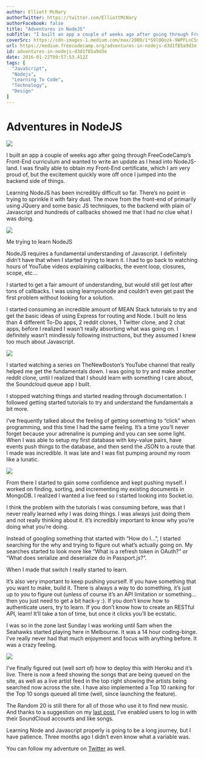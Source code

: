 ```yaml
---
author: Elliott McNary
authorTwitter: https://twitter.com/ElliottMcNary
authorFacebook: false
title: "Adventures in NodeJS"
subTitle: "I built an app a couple of weeks ago after going through FreeCodeCamp’s Front-End curriculum and wanted to write an update as I head into..."
coverSrc: https://cdn-images-1.medium.com/max/2000/1*S9lOOozk-9WPFLnCSsF_ww.png
url: https://medium.freecodecamp.org/adventures-in-nodejs-d3d1f85a9d3e
id: adventures-in-nodejs-d3d1f85a9d3e
date: 2016-01-22T09:57:53.412Z
tags: [
  "JavaScript",
  "Nodejs",
  "Learning To Code",
  "Technology",
  "Design"
]
---
```

# Adventures in NodeJS







![](https://cdn-images-1.medium.com/max/2000/1*S9lOOozk-9WPFLnCSsF_ww.png)







I built an app a couple of weeks ago after going through FreeCodeCamp’s Front-End curriculum and wanted to write an update as I head into NodeJS-land. I was finally able to obtain my Front-End certificate, which I am very proud of, but the excitement quickly wore off once I jumped into the backend side of things.

Learning NodeJS has been incredibly difficult so far. There’s no point in trying to sprinkle it with fairy dust. The move from the front-end of primarily using JQuery and some basic JS techniques, to the backend with plain ol’ Javascript and hundreds of callbacks showed me that I had no clue what I was doing.



![](https://cdn-images-1.medium.com/max/1600/1*O3uO1TQlhbi-qUxdOHCo_A.jpeg)

Me trying to learn NodeJS



NodeJS requires a fundamental understanding of Javascript. I definitely didn’t have that when I started trying to learn it. I had to go back to watching hours of YouTube videos explaining callbacks, the event loop, closures, scope, etc…

I started to get a fair amount of understanding, but would still get lost after tons of callbacks. I was using learnyounode and couldn’t even get past the first problem without looking for a solution.

I started consuming an incredible amount of MEAN Stack tutorials to try and get the basic ideas of using Express for routing and Node. I built no less than 4 different To-Do apps, 2 reddit clones, 1 Twitter clone, and 2 chat apps, before I realized I wasn’t really absorbing what was going on. I definitely wasn’t mindlessly following instructions, but they assumed I knew too much about Javascript.



![](https://cdn-images-1.medium.com/max/1600/1*Xn-SnhpZniQFjxpUJqIwqA.jpeg)



I started watching a series on TheNewBoston’s YouTube channel that really helped me get the fundamentals down. I was going to try and make another reddit clone, until I realized that I should learn with something I care about, the Soundcloud queue app I built.

I stopped watching things and started reading through documentation. I followed getting started tutorials to try and understand the fundamentals a bit more.

I’ve frequently talked about the feeling of getting something to “click” when programming, and this time I had the same feeling. It’s a time you’ll never forget because your adrenaline is pumping and you can see some light. When I was able to setup my first database with key-value pairs, have events push things to the database, and then send the JSON to a route that I made was incredible. It was late and I was fist pumping around my room like a lunatic.



![](https://cdn-images-1.medium.com/max/1600/1*sXgGtNHK2GgsUBc7ndEQQQ.jpeg)



From there I started to gain some confidence and kept pushing myself. I worked on finding, sorting, and incrementing my existing documents in MongoDB. I realized I wanted a live feed so I started looking into Socket.io.

I think the problem with the tutorials I was consuming before, was that I never really learned _why_ I was doing things. I was always just doing them and not really thinking about it. It’s incredibly important to know why you’re doing what you’re doing.

Instead of googling something that started with “How do I…”, I started searching for the why and trying to figure out what’s actually going on. My searches started to look more like “What is a refresh token in OAuth?” or “What does serialize and deserialize do in Passport.js?”.

When I made that switch I really started to learn.

It’s also very important to keep pushing yourself. If you have something that you want to make, build it. There is always a way to do something, it’s just up to you to figure out (unless of course it’s an API limitation or something…then you just need to get a bit hack-y :). If you don’t know how to authenticate users, try to learn. If you don’t know how to create an RESTful API, learn! It’ll take a ton of time, but once it clicks you’ll be ecstatic.

I was so in the zone last Sunday I was working until 5am when the Seahawks started playing here in Melbourne. It was a 14 hour coding-binge. I’ve really never had that much enjoyment and focus with anything before. It was a crazy feeling.



![](https://cdn-images-1.medium.com/max/1600/1*BvLBslEylPcsjanQ3Grwcw.jpeg)



I’ve finally figured out (well sort of) how to deploy this with Heroku and it’s live. There is now a feed showing the songs that are being queued on the site, as well as a live artist feed in the top right showing the artists being searched now across the site. I have also implemented a Top 10 ranking for the Top 10 songs queued all time (well, since launching the feature).

The Random 20 is still there for all of those who use it to find new music. And thanks to a suggestion on my [last post](https://medium.freecodecamp.com/building-an-app-outside-of-your-curriculum-7b76aa881d52), I’ve enabled users to log in with their SoundCloud accounts and like songs.

Learning Node and Javascript properly is going to be a long journey, but I have patience. Three months ago I didn’t even know what a variable was.

You can follow my adventure on [Twitter](http://twitter.com/ElliottMcNary) as well.








